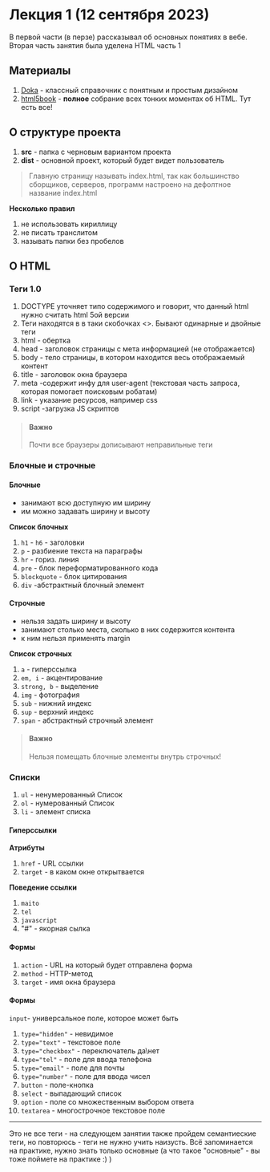 # Лекция 1 (12 сентября 2023)

В первой части (в перзе) рассказывал об основных понятиях в вебе. Вторая часть занятия была уделена HTML часть 1

## Материалы

1. [Doka](https://doka.guide/html/) - классный справочник с понятным и простым дизайном
2. [html5book](https://html5book.ru/html-html5/) - **полное** собрание всех тонких моментах об HTML. Тут есть все!

## О структуре проекта

1. **src** - папка с черновым вариантом проекта
2. **dist** - основной проект, который будет видет пользователь

> Главную страницу называть index.html, так как большинство сборщиков, серверов, программ настроено на дефолтное название index.html

**Несколько правил**

1. не использовать кириллицу
2. не писать транслитом
3. называть папки без пробелов

## О HTML

### Теги 1.0

1. DOCTYPE уточняет типо содержимого и говорит, что данный html нужно считать html 5ой версии
2. Теги находятся в в таки скобочках <>. Бывают одинарные и двойные теги
3. html - обертка
4. head - заголовок страницы с мета информацией (не отображается)
5. body - тело страницы, в котором находится весь отображаемый контент
6. title - заголовок окна браузера
7. meta -содержит инфу для user-agent (текстовая часть запроса, которая помогает поисковым робатам)
8. link - указание ресурсов, например css
9. script -загрузка JS скриптов

> #### Важно
>
> Почти все браузеры дописывают неправильные теги

### Блочные и строчные

#### Блочные

- занимают всю доступную им ширину
- им можно задавать ширину и высоту

**Список блочных**

1. `h1` - `h6` - заголовки
2. `р` - разбиение текста на параграфы
3. `hr` - гориз. линия
4. `pre` - блок переформатированного кода
5. `blockquote` - блок цитирования
6. `div` -абстрактный блочный элемент

#### Строчные

- нельзя задать ширину и высоту
- занимают столько места, сколько в них содержится контента
- к ним нельзя применять margin

**Список cтрочных**

1. `a` - гиперссылка
2. `em, i` - акцентирование
3. `strong, b` - выделение
4. `img` - фотография
5. `sub` - нижний индекс
6. `sup` - верхний индекс
7. `span` - абстрактный строчный элемент

> #### Важно
>
> Нельзя помещать блочные элементы внутрь строчных!

### Списки

1. `ul` - ненумерованный Список
2. `ol` - нумерованный Список
3. `li` - элемент списка

#### Гиперссылки

**Атрибуты**

1. `href` - URL ссылки
2. `target` - в каком окне открытвается

**Поведение ссылки**

1. `maito`
2. `tel`
3. `javascript`
4. "#" - якорная сылка

#### Формы

1. `action` - URL на который будет отправлена форма
2. `method` - HTTP-метод
3. `target` - имя окна браузера

#### Формы

`input`- универсальное поле, которое может быть

1. `type="hidden"` - невидимое
2. `type="text"` - текстовое поле
3. `type="checkbox"` - переключатель да\нет
4. `type="tel"` - поле для ввода телефона
5. `type="email"` - поле для почты
6. `type="number"` - поле для ввода чисел
7. `button` - поле-кнопка
8. `select` - выпадающий список
9. `option` - поле со множественным выбором ответа
10. `textarea` - многострочное текстовое поле

---

Это не все теги - на следующем занятии также пройдем семантиеские теги, но повторюсь - теги не нужно учить наизусть. Всё запоминается на практике, нужно знать только основные (а что такое "основные" - вы тоже поймете на практике :) )
